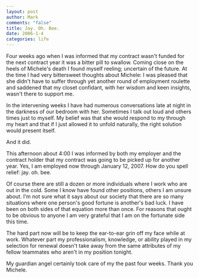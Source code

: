 ```yaml
--- 
layout: post
author: Mark
comments: "false"
title: Jay. Oh. Bee.
date: 2006-1-4
categories: life
---
```

Four weeks ago when I was informed that my contract wasn't funded for the next contract year it was a bitter pill to swallow. Coming close on the heels of Michele's death I found myself reeling; uncertain of the future. At the time I had very bittersweet thoughts about Michele: I was pleased that she didn't have to suffer through yet another round of employment roulette and saddened that my closet confidant, with her wisdom and keen insights, wasn't there to support me.

In the intervening weeks I have had numerous conversations late at night in the darkness of our bedroom with her. Sometimes I talk out loud and others times just to myself. My belief was that she would respond to my through my heart and that if I just allowed it to unfold naturally, the right solution would present itself.

And it did.

This afternoon about 4:00 I was informed by both my employer and the contract holder that my contract was going to be picked up for another year. Yes, I am employed now through January 12, 2007. How do you spell relief: jay. oh. bee.

Of course there are still a dozen or more individuals where I work who are out in the cold. Some I know have found other positions, others I am unsure about. I'm not sure what it says about our society that there are so many situations where one person's good fortune is another's bad luck. I have been on both sides of that equation more than once. For reasons that ought to be obvious to anyone I am very grateful that I am on the fortunate side this time.

The hard part now will be to keep the ear-to-ear grin off my face while at work. Whatever part my professionalism, knowledge, or ability played in my selection for renewal doesn't take away from the same attributes of my fellow teammates who aren't in my position tonight.

My guardian angel certainly took care of my the past four weeks. Thank you Michele.
